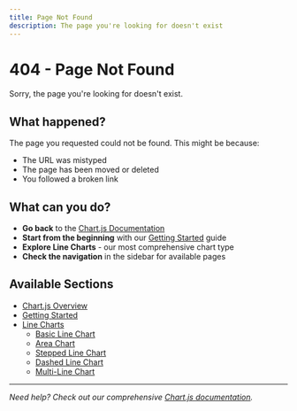 ```yaml
---
title: Page Not Found
description: The page you're looking for doesn't exist
---
```


# 404 - Page Not Found

Sorry, the page you're looking for doesn't exist.

## What happened?

The page you requested could not be found. This might be because:

- The URL was mistyped
- The page has been moved or deleted
- You followed a broken link

## What can you do?

- **Go back** to the [Chart.js Documentation](/chartjs/)
- **Start from the beginning** with our [Getting Started](/chartjs/getting-started) guide
- **Explore Line Charts** - our most comprehensive chart type
- **Check the navigation** in the sidebar for available pages

## Available Sections

- [Chart.js Overview](/chartjs/)
- [Getting Started](/chartjs/getting-started)
- [Line Charts](/chartjs/line-charts)
  - [Basic Line Chart](/chartjs/line-charts)
  - [Area Chart](/chartjs/line-charts/area)
  - [Stepped Line Chart](/chartjs/line-charts/stepped)
  - [Dashed Line Chart](/chartjs/line-charts/dashed)
  - [Multi-Line Chart](/chartjs/line-charts/multi-line)

---

*Need help? Check out our comprehensive [Chart.js documentation](/chartjs/).*
